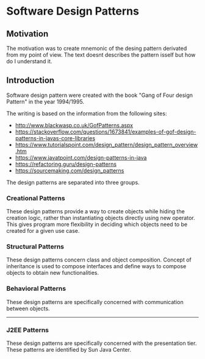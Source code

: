 # Software Design Patterns

## Motivation
The motivation was to create mnemonic of the desing pattern derivated from my point of view. The text doesnt describes the pattern isself but how do I understand it.

## Introduction
Software design pattern were created with the book "Gang of Four design Pattern" in the year 1994/1995.

The writing is based on the information from the following sites:
* http://www.blackwasp.co.uk/GofPatterns.aspx
* https://stackoverflow.com/questions/1673841/examples-of-gof-design-patterns-in-javas-core-libraries
* https://www.tutorialspoint.com/design_pattern/design_pattern_overview.htm
* https://www.javatpoint.com/design-patterns-in-java
* https://refactoring.guru/design-patterns
* https://sourcemaking.com/design_patterns

The design patterns are separated into three groups.

###	Creational Patterns
These design patterns provide a way to create objects while hiding the creation logic, rather than instantiating objects directly using new operator. This gives program more flexibility in deciding which objects need to be created for a given use case.
###	Structural Patterns
These design patterns concern class and object composition. Concept of inheritance is used to compose interfaces and define ways to compose objects to obtain new functionalities.
###	Behavioral Patterns
These design patterns are specifically concerned with communication between objects.

---

### J2EE Patterns
These design patterns are specifically concerned with the presentation tier. These patterns are identified by Sun Java Center.
